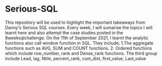 # Serious-SQL
This repository will be used to highlight the important takeaways from Danny's Serious SQL courses. Every week, I will sumarise the topics I will learnt here and also attempt the case studies posted in the 8weeksqlchallenge.
On the 11th of September 2021, I learnt the analytic functions also call window function in SQL. They include; 1.The aggregate functions such as AVG, SUM and COUNT functions.
2. Ordered functions which include row_number, rank and Dense_rank functions. The third group include Lead, lag, Ntile, percent_rank, cum_dist, first_value, Last_value


